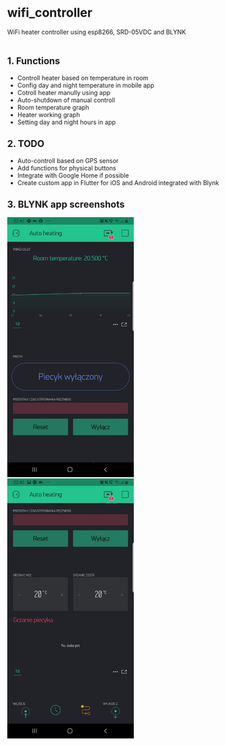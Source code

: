 # wifi_controller
WiFi heater controller using esp8266, SRD-05VDC and BLYNK
</br>
</br>

## 1. Functions
 * Controll heater based on temperature in room
 * Config day and night temperature in mobile app
 * Cotroll heater manully using app 
 * Auto-shutdown of manual controll
 * Room temperature graph
 * Heater working graph
 * Setting day and night hours in app
 
## 2. TODO
  * Auto-controll based on GPS sensor
  * Add functions for physical buttons
  * Integrate with Google Home if possible
  * Create custom app in Flutter for iOS and Android integrated with Blynk

## 3. BLYNK app screenshots
<img src="/doc/image1.jpg" height="600">
</br>
<img src="/doc/image2.jpg" height="600">

